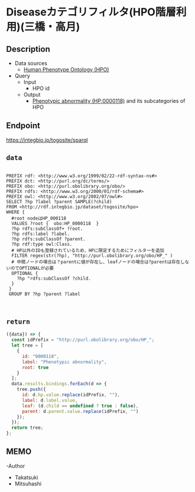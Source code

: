 # Diseaseカテゴリフィルタ(HPO階層利用)(三橋・高月)

## Description

- Data sources
    -  [Human Phenotype Ontology (HPO)](https://hpo.jax.org/app/) 
- Query
    - Input
        - HPO id
    - Output
        -  [Phenotypic abnormality (HP:0000118)](https://hpo.jax.org/app/browse/term/HP:0000118)  and its subcategories of HPO

## Endpoint

https://integbio.jp/togosite/sparql

## `data`
```sparql

PREFIX rdf: <http://www.w3.org/1999/02/22-rdf-syntax-ns#>
PREFIX dct: <http://purl.org/dc/terms/>
PREFIX obo: <http://purl.obolibrary.org/obo/>
PREFIX rdfs: <http://www.w3.org/2000/01/rdf-schema#>
PREFIX owl: <http://www.w3.org/2002/07/owl#>
SELECT ?hp ?label ?parent SAMPLE(?child)
FROM <http://rdf.integbio.jp/dataset/togosite/hpo>
WHERE {
  #root nodeはHP_000118
  VALUES ?root {  obo:HP_0000118  }    
  ?hp rdfs:subClassOf+ ?root.
  ?hp rdfs:label ?label.
  ?hp rdfs:subClassOf ?parent.
  ?hp rdf:type owl:Class.  
  # HP以外のIDも登録されているため、HPに限定するためにフィルターを追加
  FILTER regex(str(?hp), "http://purl.obolibrary.org/obo/HP_" )
  # 中間ノードの場合は？parentに値が存在し、leafノードの場合は?parentは存在しないのでOPTIONALが必要
  OPTIONAL {
    ?hp ^rdfs:subClassOf ?child.
  }
 } 
 GROUP BY ?hp ?parent ?label

             
```
## `return`

```javascript
({data}) => {
  const idPrefix = "http://purl.obolibrary.org/obo/HP_";
  let tree = [
    {
      id: "0000118",
      label: "Phenotypic abnormality",
      root: true
    }
  ];
  data.results.bindings.forEach(d => {
    tree.push({
      id: d.hp.value.replace(idPrefix, ""),
      label: d.label.value,
      leaf: (d.child == undefined ? true : false),
      parent: d.parent.value.replace(idPrefix, "")
    });
  });
  return tree;
};
```

## MEMO
-Author
 - Takatsuki
 - Mitsuhashi